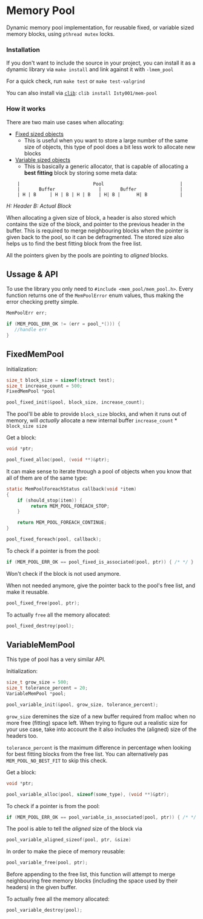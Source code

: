 # Memory Pool

Dynamic memory pool implementation, for reusable fixed, or variable sized memory blocks, using `pthread mutex` locks.

### Installation

If you don't want to include the source in your project, you can install it as a dynamic library via `make install` and link against it with `-lmem_pool`

For a quick check, run `make test` or `make test-valgrind` 

You can also install via [`clib`](https://github.com/clibs/clib): `clib install Isty001/mem-pool`

### How it works

There are two main use cases when allocating:
* [Fixed sized objects](#fixed-pool)
    * This is useful when you want to store a large number of the same size of objects, this type of pool does a bit less work to allocate new blocks
* [Variable sized objects](#variable-pool)
    * This is basically a generic allocator, that is capable of allocating a **best fitting** block by storing some meta data:
```
    |                           Pool                            |
    |       Buffer                |       Buffer                |
    | H | B     | H | B | H | B   | H| B |      H| B            |
```
*H: Header 
B: Actual Block*

When allocating a given size of block, a header is also stored which contains the size of the block, and pointer to the previous header in the buffer. This is required to merge neighbouring blocks when the pointer is given back to the pool, so it can be defragmented. The stored size also helps us to find the best fitting block from the free list.

All the pointers given by the pools are pointing to *aligned* blocks.

## Ussage & API

To use the library you only need to `#include <mem_pool/mem_pool.h>`. Every function returns one of the `MemPoolError` enum values, thus making the error checking pretty simple.

```c
MemPoolErr err;

if (MEM_POOL_ERR_OK != (err = pool_*())) {
   //handle err
}
```

## <a name="fixed-pool">FixedMemPool</a>

Initialization:

```c
size_t block_size = sizeof(struct test);
size_t increase_count = 500;
FixedMemPool *pool

pool_fixed_init(&pool, block_size, increase_count);
```

The pool'll be able to provide `block_size` blocks, and when it runs out of memory, will *actually* allocate a new internal buffer `increase_count` * `block_size size`


Get a block:

```c
void *ptr;

pool_fixed_alloc(pool, (void **)&ptr);
```

It can make sense to iterate through a pool of objects when you know that all of them are of the same type:

```c
static MemPoolForeachStatus callback(void *item)
{
    if (should_stop(item)) {
         return MEM_POOL_FOREACH_STOP;
    }

    return MEM_POOL_FOREACH_CONTINUE;
}

pool_fixed_foreach(pool, callback);
```

To check if a pointer is from the pool:

```c
if (MEM_POOL_ERR_OK == pool_fixed_is_associated(pool, ptr)) { /* */ }
```
Won't check if the block is not used anymore.


When not needed anymore, give the pointer back to the pool's free list, and make it reusable. 

```c
pool_fixed_free(pool, ptr);
```

To actually `free` all the memory allocated:

```c
pool_fixed_destroy(pool);
```

## <a name="variable-pool">VariableMemPool</a>

This type of pool has a very similar API.

Initialization:

```c
size_t grow_size = 500; 
size_t tolerance_percent = 20;
VariableMemPool *pool;

pool_variable_init(&pool, grow_size, tolerance_percent);
```
`grow_size` deremines the size of a new buffer required from malloc when no more free (fitting) space left. When trying to figure out a realistic size for your use case, take into account the it also includes the (aligned) size of the headers too.

`tolerance_percent` is the maximum difference in percentage when looking for best fitting blocks from the free list. You can alternatively pas `MEM_POOL_NO_BEST_FIT` to skip this check.


Get a block:

```c
void *ptr;

pool_variable_alloc(pool, sizeof(some_type), (void **)&ptr);
```

To check if a pointer is from the pool:

```c
if (MEM_POOL_ERR_OK == pool_variable_is_associated(pool, ptr)) { /* */ }
```

The pool is able to tell the *aligned* size of the block via 
```c
pool_variable_aligned_sizeof(pool, ptr, &size)
```

In order to make the piece of memory reusable:

```c
pool_variable_free(pool, ptr);
```
Before appending to the free list, this function will attempt to merge neighbouring free memory blocks (including the space used by their headers) in the given buffer.

To actually free all the memory allocated:

```c
pool_variable_destroy(pool);
```

